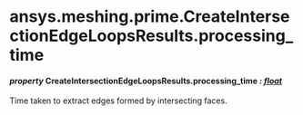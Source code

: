 # ansys.meshing.prime.CreateIntersectionEdgeLoopsResults.processing_time

<a id="ansys.meshing.prime.CreateIntersectionEdgeLoopsResults.processing_time"></a>

#### *property* CreateIntersectionEdgeLoopsResults.processing_time *: [float](https://docs.python.org/3.11/library/functions.html#float)*

Time taken to extract edges formed by intersecting faces.

<!-- !! processed by numpydoc !! -->
